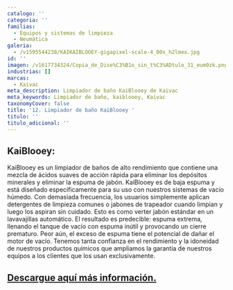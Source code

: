 ```yaml
---
catalogo: ''
categoria: ''
familias:
  - Equipos y sistemas de limpieza
  - Neumática
galeria:
  - /v1595544238/KAIKAIBLOOEY-gigapixel-scale-4_00x_h2lmex.jpg
id: ''
imagen: /v1617734324/Copia_de_Dise%C3%B1o_sin_t%C3%ADtulo_31_eum0zk.png
industrias: []
marcas:
  - Kaivac
meta_description: Limpiador de baño KaiBlooey de Kaivac
meta_keywords: Limpiador de baño, kaiblooey, Kaivac
taxonomyCover: false
title: '12. Limpiador de baño KaiBlooey '
titulo: ''
titulo_adicional: ''
---
```


## **KaiBlooey:**

KaiBlooey es un limpiador de baños de alto rendimiento que contiene una mezcla de ácidos suaves de acción rápida para eliminar los depósitos minerales y eliminar la espuma de jabón. KaiBlooey es de baja espuma y está diseñado específicamente para su uso con nuestros sistemas de vacío húmedo. Con demasiada frecuencia, los usuarios simplemente aplican detergentes de limpieza comunes o jabones de trapeador cuando limpian y luego los aspiran sin cuidado. Esto es como verter jabón estándar en un lavavajillas automático. El resultado es predecible: espuma extrema, llenando el tanque de vacío con espuma inútil y provocando un cierre prematuro. Peor aún, el exceso de espuma tiene el potencial de dañar el motor de vacío. Tenemos tanta confianza en el rendimiento y la idoneidad de nuestros productos químicos que ampliamos la garantía de nuestros equipos a los clientes que los usan exclusivamente.

## [Descargue aquí más información.](https://synology01.novatec.cr:5001/d/f/560549783454922731)
